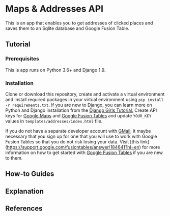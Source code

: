 # Maps & Addresses API
This is an app that enables you to get addresses of clicked places and saves
them to an Sqlite database and Google Fusion Table.

## Tutorial
### Prerequisites
This is app runs on Python 3.6+ and Django 1.9.

### Installation
Clone or download this repository, create and activate a virtual environment and install required packages
 in your virtual environment using `pip install -r requirements.txt`. If you are new to Django, you can learn
 more on Python and Django installation from the [Django Girls Tutorial.](https://tutorial.djangogirls.org/en/installation/)
Create API keys for [Google Maps](https://developers.google.com/maps/documentation/javascript/get-api-key) and
[Google Fusion Tables](https://developers.google.com/fusiontables/docs/v1/using#APIKey) and update
`YOUR_KEY` values in `templates/addresses/index.html` file.

If you do not have a separate developer account with [GMail](https://mail.google.com), it maybe necessary that
you sign up for one that you will use to work with Google Fusion Tables so that you do not risk losing your data.
Visit [this link] (https://support.google.com/fusiontables/answer/184641?hl=en) for more information on how to get started with
[Google Fusion Tables](https://support.google.com/fusiontables/answer/184641?hl=en) if you are new to them.

## How-to Guides


## Explanation


## References

